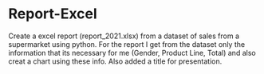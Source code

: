 # Report-Excel
Create a excel report (report_2021.xlsx) from a dataset of sales from a supermarket using python.
For the report I get from the dataset only the information that its necessary for me (Gender, Product Line, Total) and also creat a chart using these info.
Also added a title for presentation.
